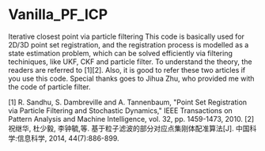 # Vanilla_PF_ICP
Iterative closest point via particle filtering
This code is basically used for 2D/3D point set registration, and the registration process is modelled as a state estimation problem, which can be solved efficiently via filtering techiniques, like UKF, CKF and particle filter. 
To understand the theory, the readers are referred to [1][2]. Also, it is good to refer these two articles if you use this code.
Special thanks goes to Jihua Zhu, who provided me with the code of particle filter. 

[1]	R. Sandhu, S. Dambreville and A. Tannenbaum, "Point Set Registration via Particle Filtering and Stochastic Dynamics," IEEE Transactions on Pattern Analysis and Machine Intelligence, vol. 32, pp. 1459-1473, 2010.
[2] 祝继华, 杜少毅, 李钟毓,等. 基于粒子滤波的部分对应点集刚体配准算法[J]. 中国科学:信息科学, 2014, 44(7):886-899.
